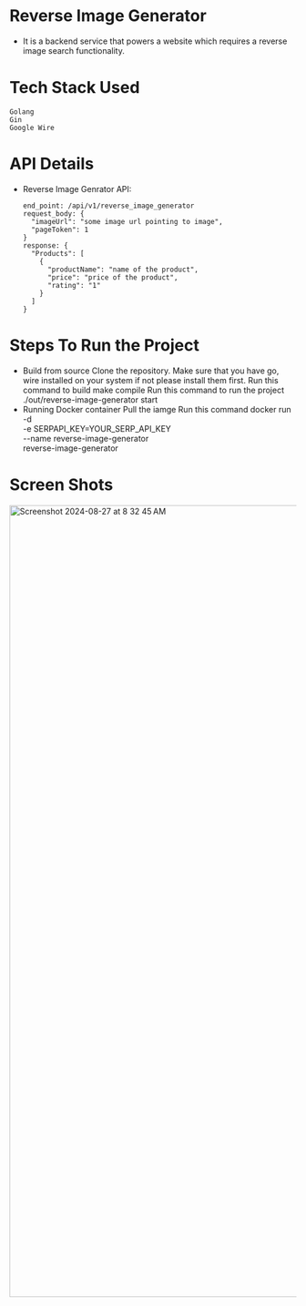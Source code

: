 # Reverse Image Generator
- It is a backend service that powers a website which requires a reverse image search functionality.

# Tech Stack Used
    Golang
    Gin
    Google Wire

# API Details

- Reverse Image Genrator API:

      end_point: /api/v1/reverse_image_generator
      request_body: {
        "imageUrl": "some image url pointing to image",
        "pageToken": 1
      }
      response: {
        "Products": [
          {
            "productName": "name of the product",
            "price": "price of the product",
            "rating": "1"
          }
        ]
      }

# Steps To Run the Project
- Build from source
      Clone the repository.
         Make sure that you have go, wire installed on your system if not please install them first.
         Run this command to build
          make compile
         Run this command to run the project
          ./out/reverse-image-generator start
- Running Docker container
      Pull the iamge
      Run this command
          docker run -d \
          -e SERPAPI_KEY=YOUR_SERP_API_KEY \
          --name reverse-image-generator \
          reverse-image-generator

# Screen Shots
<img width="1391" alt="Screenshot 2024-08-27 at 8 32 45 AM" src="https://github.com/user-attachments/assets/83128e49-633c-4a83-ab54-e283a8d872bf">
